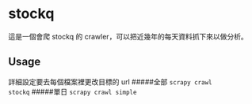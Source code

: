# stockq
這是一個會爬 stockq 的 crawler，可以把近幾年的每天資料抓下來以做分析。
## Usage
詳細設定要去每個檔案裡更改目標的 url
#####全部
<code>scrapy crawl stockq</code>
#####單日
<code>scrapy crawl simple</code>